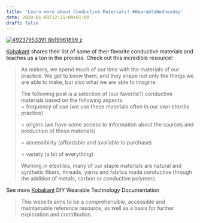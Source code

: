 ```yaml
---
title: 'Learn more about Conductive Materials! #WearableWednesday'
date: 2020-01-08T12:25:00+01:00
draft: false
---
```


[![49237953391 8b19961899 z](https://cdn-blog.adafruit.com/uploads/2020/01/I49237953391_8b19961899_z.jpg "49237953391_8b19961899_z.jpg")](http://www.kobakant.at/DIY/?p=8012)

[Kobakant](http://www.kobakant.at/DIY/?p=8012) shares their list of some of their favorite conductive materials and teaches us a ton in the process. Check out this incredible resource!

> As makers, we spend much of our time with the materials of our practice. We get to know them, and they shape not only the things we are able to make, but also what we are able to imagine.
> 
> The following post is a selection of (our favorite?) conductive materials based on the following aspects:  
> \+ frequency of use (we use these materials often in our own etextile practice)
> 
> \+ origins (we have some access to information about the sources and production of these materials)
> 
> \+ accessibility (affordable and available to purchase)
> 
> \+ variety (a bit of everything)
> 
> Working in etextiles, many of our staple materials are natural and synthetic fibers, threads, yarns and fabrics made conductive through the addition of metals, carbon or conductive polymers.

See more [Kobakant](http://www.kobakant.at/DIY/) DIY Wearable Technology Documentation

> This website aims to be a comprehensible, accessible and maintainable reference resource, as well as a basis for further exploration and contribution.